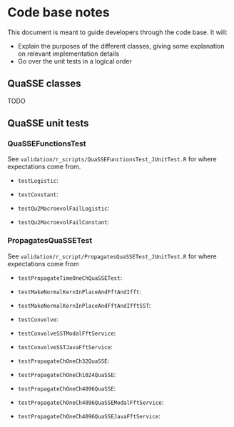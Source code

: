 # Code base notes

This document is meant to guide developers through the code base.
It will:

* Explain the purposes of the different classes, giving some explanation on
relevant implementation details
* Go over the unit tests in a logical order

## QuaSSE classes

TODO

## QuaSSE unit tests

### QuaSSEFunctionsTest

See `validation/r_scripts/QuaSSEFunctionsTest_JUnitTest.R` for where
expectations come from.

* `testLogistic`: 

* `testConstant`: 

* `testQu2MacroevolFailLogistic`:

* `testQu2MacroevolFailConstant`:

### PropagatesQuaSSETest

See `validation/r_script/PropagatesQuaSSETest_JUnitTest.R` for where
expectations come from

* `testPropagateTimeOneChQuaSSETest`:

* `testMakeNormalKernInPlaceAndFftAndIfft`: 

* `testMakeNormalKernInPlaceAndFftAndIfftSST`:

* `testConvolve`:

* `testConvolveSSTModalFftService`:

* `testConvolveSSTJavaFftService`:

* `testPropagateChOneCh32QuaSSE`:

* `testPropagateChOneCh1024QuaSSE`:

* `testPropagateChOneCh4096QuaSSE`:

* `testPropagateChOneCh4096QuaSSEModalFftService`:

* `testPropagateChOneCh4096QuaSSEJavaFftService`:
